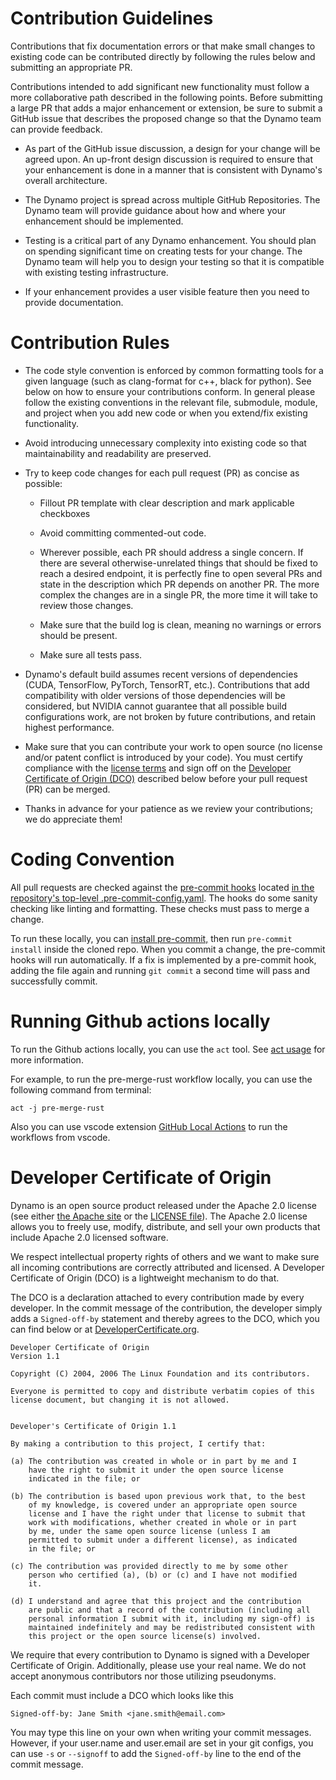 <!--
SPDX-FileCopyrightText: Copyright (c) 2024-2025 NVIDIA CORPORATION & AFFILIATES. All rights reserved.
SPDX-License-Identifier: Apache-2.0

Licensed under the Apache License, Version 2.0 (the "License");
you may not use this file except in compliance with the License.
You may obtain a copy of the License at

http://www.apache.org/licenses/LICENSE-2.0

Unless required by applicable law or agreed to in writing, software
distributed under the License is distributed on an "AS IS" BASIS,
WITHOUT WARRANTIES OR CONDITIONS OF ANY KIND, either express or implied.
See the License for the specific language governing permissions and
limitations under the License.
-->

# Contribution Guidelines

Contributions that fix documentation errors or that make small changes
to existing code can be contributed directly by following the rules
below and submitting an appropriate PR.

Contributions intended to add significant new functionality must
follow a more collaborative path described in the following
points. Before submitting a large PR that adds a major enhancement or
extension, be sure to submit a GitHub issue that describes the
proposed change so that the Dynamo team can provide feedback.

- As part of the GitHub issue discussion, a design for your change
  will be agreed upon. An up-front design discussion is required to
  ensure that your enhancement is done in a manner that is consistent
  with Dynamo's overall architecture.

- The Dynamo project is spread across multiple GitHub Repositories.
  The Dynamo team will provide guidance about how and where your enhancement
  should be implemented.

- Testing is a critical part of any Dynamo
  enhancement. You should plan on spending significant time on
  creating tests for your change. The Dynamo team will help you to
  design your testing so that it is compatible with existing testing
  infrastructure.

- If your enhancement provides a user visible feature then you need to
  provide documentation.

# Contribution Rules

- The code style convention is enforced by common formatting tools
  for a given language (such as clang-format for c++, black for python).
  See below on how to ensure your contributions conform. In general please follow
  the existing conventions in the relevant file, submodule, module,
  and project when you add new code or when you extend/fix existing
  functionality.

- Avoid introducing unnecessary complexity into existing code so that
  maintainability and readability are preserved.

- Try to keep code changes for each pull request (PR) as concise as possible:

  - Fillout PR template with clear description and mark applicable checkboxes

  - Avoid committing commented-out code.

  - Wherever possible, each PR should address a single concern. If
    there are several otherwise-unrelated things that should be fixed
    to reach a desired endpoint, it is perfectly fine to open several
    PRs and state in the description which PR depends on another
    PR. The more complex the changes are in a single PR, the more time
    it will take to review those changes.

  - Make sure that the build log is clean, meaning no warnings or
    errors should be present.

  - Make sure all tests pass.

- Dynamo's default build assumes recent versions of
  dependencies (CUDA, TensorFlow, PyTorch, TensorRT,
  etc.). Contributions that add compatibility with older versions of
  those dependencies will be considered, but NVIDIA cannot guarantee
  that all possible build configurations work, are not broken by
  future contributions, and retain highest performance.

- Make sure that you can contribute your work to open source (no
  license and/or patent conflict is introduced by your code).
  You must certify compliance with the
  [license terms](https://github.com/ai-dynamo/dynamo/blob/main/LICENSE)
  and sign off on the [Developer Certificate of Origin (DCO)](https://developercertificate.org)
  described below before your pull request (PR) can be merged.

- Thanks in advance for your patience as we review your contributions;
  we do appreciate them!

# Coding Convention

All pull requests are checked against the
[pre-commit hooks](https://github.com/pre-commit/pre-commit-hooks)
located [in the repository's top-level .pre-commit-config.yaml](https://github.com/ai-dynamo/dynamo/blob/main/.pre-commit-config.yaml).
The hooks do some sanity checking like linting and formatting.
These checks must pass to merge a change.

To run these locally, you can
[install pre-commit,](https://pre-commit.com/#install)
then run `pre-commit install` inside the cloned repo. When you
commit a change, the pre-commit hooks will run automatically.
If a fix is implemented by a pre-commit hook, adding the file again
and running `git commit` a second time will pass and successfully
commit.

# Running Github actions locally

To run the Github actions locally, you can use the `act` tool.
See [act usage](https://nektosact.com/introduction.html) for more information.

For example, to run the pre-merge-rust workflow locally, you can use the following command from terminal:
```
act -j pre-merge-rust
```

Also you can use vscode extension [GitHub Local Actions](https://marketplace.visualstudio.com/items?itemName=SanjulaGanepola.github-local-actions) to run the workflows from vscode.


# Developer Certificate of Origin

Dynamo is an open source product released under
the Apache 2.0 license (see either
[the Apache site](https://www.apache.org/licenses/LICENSE-2.0) or
the [LICENSE file](./LICENSE)). The Apache 2.0 license allows you
to freely use, modify, distribute, and sell your own products
that include Apache 2.0 licensed software.

We respect intellectual property rights of others and we want
to make sure all incoming contributions are correctly attributed
and licensed. A Developer Certificate of Origin (DCO) is a
lightweight mechanism to do that.

The DCO is a declaration attached to every contribution made by
every developer. In the commit message of the contribution,
the developer simply adds a `Signed-off-by` statement and thereby
agrees to the DCO, which you can find below or at [DeveloperCertificate.org](http://developercertificate.org/).

```
Developer Certificate of Origin
Version 1.1

Copyright (C) 2004, 2006 The Linux Foundation and its contributors.

Everyone is permitted to copy and distribute verbatim copies of this
license document, but changing it is not allowed.


Developer's Certificate of Origin 1.1

By making a contribution to this project, I certify that:

(a) The contribution was created in whole or in part by me and I
    have the right to submit it under the open source license
    indicated in the file; or

(b) The contribution is based upon previous work that, to the best
    of my knowledge, is covered under an appropriate open source
    license and I have the right under that license to submit that
    work with modifications, whether created in whole or in part
    by me, under the same open source license (unless I am
    permitted to submit under a different license), as indicated
    in the file; or

(c) The contribution was provided directly to me by some other
    person who certified (a), (b) or (c) and I have not modified
    it.

(d) I understand and agree that this project and the contribution
    are public and that a record of the contribution (including all
    personal information I submit with it, including my sign-off) is
    maintained indefinitely and may be redistributed consistent with
    this project or the open source license(s) involved.
```

We require that every contribution to Dynamo is signed with
a Developer Certificate of Origin. Additionally, please use your real name.
We do not accept anonymous contributors nor those utilizing pseudonyms.

Each commit must include a DCO which looks like this

```
Signed-off-by: Jane Smith <jane.smith@email.com>
```
You may type this line on your own when writing your commit messages.
However, if your user.name and user.email are set in your git configs,
you can use `-s` or `--signoff` to add the `Signed-off-by` line to
the end of the commit message.
